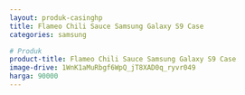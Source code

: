 ```yaml
---
layout: produk-casinghp
title: Flameo Chili Sauce Samsung Galaxy S9 Case
categories: samsung

# Produk
product-title: Flameo Chili Sauce Samsung Galaxy S9 Case
image-drive: 1WnK1aMuRbgf6WpQ_jT8XAD0q_ryvr049
harga: 90000
---
```

